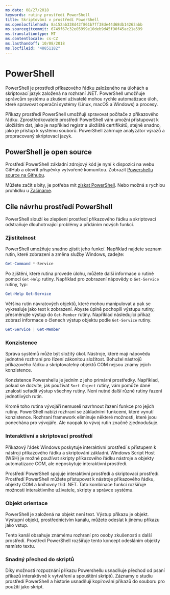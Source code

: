 ```yaml
---
ms.date: 08/27/2018
keywords: rutiny prostředí PowerShell
title: Skriptování v prostředí PowerShell
ms.openlocfilehash: 8a152ab338d42f861b7ff38de44d68db14262abb
ms.sourcegitcommit: 6749f67c32e05999e10deb9d45f90f45ac21a599
ms.translationtype: MT
ms.contentlocale: cs-CZ
ms.lasthandoff: 10/08/2018
ms.locfileid: "48851182"
---
```

# <a name="powershell"></a>PowerShell

PowerShell je prostředí příkazového řádku založeného na úlohách a skriptovací jazyk založená na rozhraní .NET.
PowerShell umožňuje správcům systému a zkušení uživatelé mohou rychle automatizace úloh, které spravovat operační systémy (Linux, macOS a Windows) a procesy.

Příkazy prostředí PowerShell umožňují spravovat počítače z příkazového řádku. Zprostředkovatelé prostředí PowerShell vám umožní přistupovat k úložištím dat, jako je například registr a úložiště certifikátů, stejně snadno, jako je přístup k systému souborů. PowerShell zahrnuje analyzátor výrazů a propracovaný skriptovací jazyk.

## <a name="powershell-is-open-source"></a>PowerShell je open source

Prostředí PowerShell základní zdrojový kód je nyní k dispozici na webu GitHub a otevřít příspěvky vytvořené komunitou.
Zobrazit [Powershellu source na Githubu](https://github.com/powershell/powershell).

Můžete začít s bity, je potřeba mít [získat PowerShell](https://github.com/PowerShell/PowerShell#get-powershell).
Nebo možná s rychlou prohlídku u [Začínáme](https://github.com/PowerShell/PowerShell/blob/master/docs/learning-powershell).

## <a name="powershell-design-goals"></a>Cíle návrhu prostředí PowerShell

PowerShell slouží ke zlepšení prostředí příkazového řádku a skriptovací odstraňuje dlouhotrvající problémy a přidáním nových funkcí.

### <a name="discoverability"></a>Zjistitelnost

PowerShell umožňuje snadno zjistit jeho funkcí. Například najdete seznam rutin, které zobrazení a změna služby Windows, zadejte:

```powershell
Get-Command *-Service
```

Po zjištění, které rutina provede úlohu, můžete další informace o rutině pomocí `Get-Help` rutiny. Například pro zobrazení nápovědy o `Get-Service` rutiny, typ:

```powershell
Get-Help Get-Service
```

Většina rutin návratových objektů, které mohou manipulovat a pak se vykresluje jako text k zobrazení. Abyste úplně pochopili výstupu rutiny, přesměrujte výstup do `Get-Member` rutiny. Například následující příkaz zobrazí informace o členech výstup objektu podle `Get-Service` rutiny.

```powershell
Get-Service | Get-Member
```

### <a name="consistency"></a>Konzistence

Správa systémů může být složitý úkol. Nástroje, které mají nápovědu jednotné rozhraní pro řízení zákonitou složitost. Bohužel nástrojů příkazového řádku a skriptovatelný objektů COM nejsou známy jejich konzistence.

Konzistence Powershellu je jedním z jeho primární prostředky. Například, pokud se dozvíte, jak používat `Sort-Object` rutiny, vám pomůže dané znalosti seřadit výstup všechny rutiny. Není nutné další různé rutiny řazení jednotlivých rutin.

Kromě toho rutina vývojáři nemuseli navrhnout řazení funkce pro jejich rutiny. PowerShell nabízí rozhraní se základními funkcemi, které vynutí konzistence. Rozhraní framework eliminuje některé možnosti, které jsou ponechána pro vývojáře. Ale naopak to vývoj rutin značně zjednodušuje.

### <a name="interactive-and-scripting-environments"></a>Interaktivní a skriptovací prostředí

Příkazový řádek Windows poskytuje interaktivní prostředí s přístupem k nástroji příkazového řádku a skriptování základní. Windows Script Host (WSH) je možné používat skripty příkazového řádku nástroje a objekty automatizace COM, ale neposkytuje interaktivní prostředí.

Prostředí PowerShell spojuje interaktivní prostředí a skriptovací prostředí. Prostředí PowerShell můžete přistupovat k nástroje příkazového řádku, objekty COM a knihovny tříd .NET. Tato kombinace funkcí rozšiřuje možnosti interaktivního uživatele, skripty a správce systému.

### <a name="object-orientation"></a>Objekt orientace

PowerShell je založená na objekt není text. Výstup příkazu je objekt. Výstupní objekt, prostřednictvím kanálu, můžete odeslat k jinému příkazu jako vstup.

Tento kanál obsahuje známému rozhraní pro osoby zkušenosti s další prostředí. Prostředí PowerShell rozšiřuje tento koncept odesláním objekty namísto textu.

### <a name="easy-transition-to-scripting"></a>Snadný přechod do skriptů

Díky možnosti rozpoznání příkazu Powershellu usnadňuje přechod od psaní příkazů interaktivně k vytváření a spouštění skriptů. Záznamy o studiu prostředí PowerShell a historie usnadňují kopírování příkazů do souboru pro použití jako skript.
